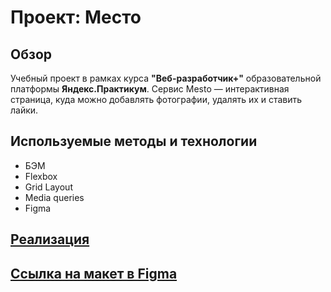 # Проект: Место

## Обзор
Учебный проект в рамках курса **"Веб-разработчик+"** образовательной платформы **Яндекс.Практикум**.
Сервис Mesto — интерактивная страница, куда можно добавлять фотографии, удалять их и ставить лайки.

## Используемые методы и технологии
* БЭМ
* Flexbox
* Grid Layout
* Media queries
* Figma

## [Реализация]()

## [Ссылка на макет в Figma](https://www.figma.com/file/2cn9N9jSkmxD84oJik7xL7/JavaScript.-Sprint-4?node-id=0%3A1)
